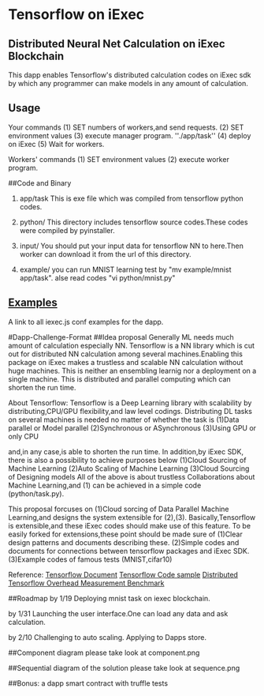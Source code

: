 # Tensorflow on iExec 
## Distributed Neural Net Calculation on iExec Blockchain
This dapp enables Tensorflow's distributed calculation codes on iExec sdk by which any programmer can make models in any amount of calculation.

## Usage
Your commands
(1) SET numbers of workers,and send requests.
(2) SET environment values
(3) execute manager program.
''./app/task''
(4) deploy on iExec
(5) Wait for workers.
 
Workers' commands
(1) SET environment values
(2) execute worker program.

##Code and Binary
1. app/task 
This is exe file which was compiled from tensorflow python codes.

2. python/
This directory includes tensorflow source codes.These codes were compiled by
pyinstaller.

3. input/
You should put your input data for tensorflow NN to here.Then worker can download it from the url of this directory.

4. example/
you can run MNIST learning test by "mv example/mnist app/task".
alse read codes "vi python/mnist.py"

## [Examples](./examples)
A link to all iexec.js conf examples for the dapp.

#Dapp-Challenge-Format
##Idea proposal
Generally ML needs much amount of calculation especially NN. Tensorflow is a NN library which is cut out for distributed NN calculation among several machines.Enabling this package on iExec makes a trustless and scalable NN calculation without huge machines. 
This is neither an ensembling learnig nor a deployment on a single machine.
This is distributed and parallel computing which can shorten the run time.

About Tensorflow:
Tensorflow is a Deep Learning library with scalability by distributing,CPU/GPU flexibility,and law level codings.
Distributing DL tasks on several machines is needed no matter of whether the task is
(1)Data parallel or Model parallel
(2)Synchronous or ASynchronous 
(3)Using GPU or only CPU

and,in any case,is able to shorten the run time.
In addition,by iExec SDK, there is also a possibility to achieve purposes below
(1)Cloud Sourcing of Machine Learning
(2)Auto Scaling of Machine Learning
(3)Cloud Sourcing of Designing models
All of the above is about trustless Collaborations about Machine Learning,and (1) can be achieved in a simple code (python/task.py).

This proposal forcuses on (1)Cloud sorcing of Data Parallel Machine Learning,and designs the system extensible for (2),(3).
Basically,Tensorflow is extensible,and these iExec codes should make use of this feature.
To be easily forked for extensions,these point should be made sure of
(1)Clear design patterns and documents describing these.
(2)Simple codes and documents for connections between tensorflow packages and iExec SDK.
(3)Example codes of famous tests (MNIST,cifar10)


Reference: 
[Tensorflow Document](http://download.tensorflow.org/paper/whitepaper2015.pdf)
[Tensorflow Code sample](https://www.tensorflow.org/deploy/distributed)
[Distributed Tensorflow Overhead Measurement Benchmark](https://gist.github.com/ahaider3/ae4f6d2d790d963a93b346bb0138a41d)

##Roadmap
by 1/19 Deploying mnist task on iexec blockchain.

by 1/31 Launching the user interface.One can load any data and ask calculation.

by 2/10 Challenging to auto scaling.
        Applying to Dapps store.  

##Component diagram
please take look at component.png

##Sequential diagram of the solution
please take look at sequence.png

##Bonus: a dapp smart contract with truffle tests



